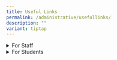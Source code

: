 ```yaml
---
title: Useful Links
permalink: /administrative/usefullinks/
description: ""
variant: tiptap
---
```

<p></p>
<div data-type="detailGroup" class="isomer-accordion isomer-accordion-white">
<details class="isomer-details">
<summary>For Staff</summary>
<div data-type="detailsContent" class="isomer-details-content">
<p></p>
<p><a href="https://sites.google.com/moe.edu.sg/wwstaffportal" rel="noopener nofollow" target="_blank">Westwood Staff Portal</a> (Requires
Log in to iCON)</p>
</div>
</details>
<details class="isomer-details">
<summary>For Students</summary>
<div data-type="detailsContent" class="isomer-details-content">
<p><a href="https://mims.moe.gov.sg/sspr" rel="noopener nofollow" target="_blank">Student Self-Service Password Reset</a>
</p>
<p><a href="https://idp.mims.moe.gov.sg/" rel="noopener nofollow" target="_blank">MIMS Portal Login</a>
</p>
<p><a href="https://vle.learning.moe.edu.sg/login" rel="noopener nofollow" target="_blank">Student Learning Space</a>
</p>
<p><a href="https://icon.moe.edu.sg/" rel="noopener nofollow" target="_blank">Student iCON Email</a>
</p>
<p><a href="https://go.gov.sg/pdlpwwss" rel="noopener nofollow" target="_blank">PDLP Resource Site</a>
</p>
<p><a href="https://sites.google.com/moe.edu.sg/wwsscentralisedreportingsite/home" rel="noopener nofollow" target="_blank">WWSS Centralised Reporting Site</a>
</p>
<p><a href="https://drive.google.com/file/d/1YoESojxn-5gnmWJAK1Rx0M3Qou_fZGuR/view" rel="noopener nofollow" target="_blank">2025 Student Handbook</a>
</p>
<p><a href="https://go.gov.sg/pytjkj" rel="noopener nofollow" target="_blank">PLD Fault Reporting</a>
</p>
<p><a href="https://learn.icdlasia.org" rel="noopener nofollow" target="_blank">NDE e-Learning Portal</a>
</p>
<p><a href="https://drive.google.com/file/d/1OAzhSbGTHf4CiFdwW55Ne3Ev1_eAirAC/view?usp=sharing" rel="noopener nofollow" target="_blank">NDE Students User Guide</a>
</p>
<p><a href="https://sites.google.com/moe.edu.sg/ecg-wwss/home" rel="noopener nofollow" target="_blank">Westwood ECG Site</a>
</p>
<p><a href="https://www.myskillsfuture.gov.sg/content/student/en/myskillsfuture-for-students.html" rel="noopener nofollow" target="_blank">MySkillsFuture Student Portal</a>
</p>
<p>Ace-Learning Math e-learning portal</p>
<p>Go Safe Online</p>
<p><a href="https://www.sp.edu.sg/" rel="noopener nofollow" target="_blank">Singapore Polytechnic (SP)</a>
</p>
<p><a href="https://www.np.edu.sg/" rel="noopener nofollow" target="_blank">Ngee Ann Polytechnic (NP)</a>
</p>
<p><a href="https://www.tp.edu.sg/" rel="noopener nofollow" target="_blank">Temasek Polytechnic (TP)</a>
</p>
<p><a href="https://www.nyp.edu.sg/" rel="noopener nofollow" target="_blank">Nanyang Polytechnic (NYP)</a>
</p>
<p><a href="https://www.rp.edu.sg/" rel="noopener nofollow" target="_blank">Republic Polytechnic (RP)</a>
</p>
<p><a href="https://www.ite.edu.sg/" rel="noopener nofollow" target="_blank">Institute of Technical Education (ITE)</a>
</p>
<p><a href="https://www.lasalle.edu.sg/" rel="noopener nofollow" target="_blank">LASELLE College of the Arts</a>
</p>
<p><a href="https://www.nafa.edu.sg/" rel="noopener nofollow" target="_blank">Nanyang Academy of Fine Arts (NAFA)</a>
</p>
<p><a href="https://www.moe.gov.sg/dsa-jc" rel="noopener nofollow" target="_blank">Direct School Admission - Junior Colleges (DSA-JC)</a>
</p>
<p><a href="https://eae.polytechnic.edu.sg/" rel="noopener nofollow" target="_blank">Polytechnic Early Admissions Exercise (EAE)</a>
</p>
<p><a href="https://pfp.polytechnic.edu.sg/" rel="noopener nofollow" target="_blank">Polytechnic Foundation Programme (PFP)</a>
</p>
<p><a href="https://www.moe.gov.sg/post-secondary/admissions/dpp" rel="noopener nofollow" target="_blank">Direct Entry Scheme to Polytechnic Programme (DPP)</a>
</p>
<ul>
<li>
<p>Online student insurance claim portal</p>
</li>
</ul>
<p>(View GPA factsheet).</p>
<p>(User Guide for Parents)</p>
</div>
</details>
</div>
<p></p>